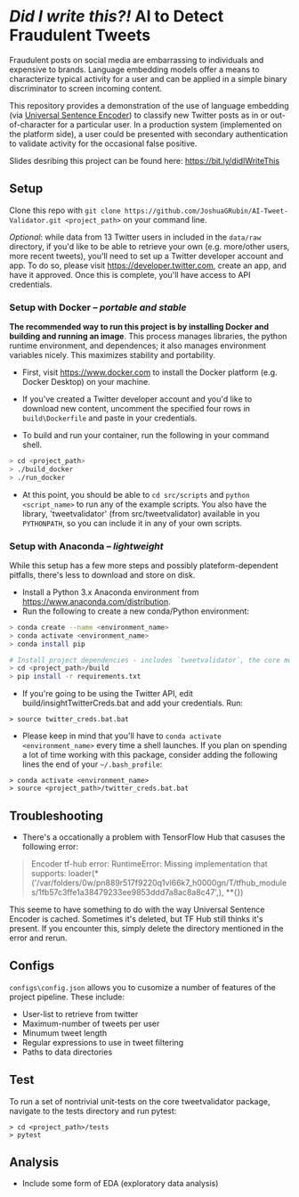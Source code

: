 # *Did I write this?!*  AI to Detect Fraudulent Tweets
Fraudulent posts on social media are embarrassing to individuals and expensive to brands.  Language embedding models offer a means to characterize typical activity for a user and can be applied in a simple binary discriminator to screen incoming content.

This repository provides a demonstration of the use of language embedding (via [Universal Sentence Encoder](https://tfhub.dev/google/universal-sentence-encoder/2)) to classify new Twitter posts as in or out-of-character for a particular user.  In a production system (implemented on the platform side), a user could be presented with secondary authentication to validate activity for the occasional false positive.

Slides desribing this project can be found here:  https://bit.ly/didIWriteThis

## Setup

Clone this repo with `git clone https://github.com/JoshuaGRubin/AI-Tweet-Validator.git <project_path>` on your command line.

*Optional*: while data from 13 Twitter users in included in the `data/raw` directory, if you'd like to be able to retrieve your own (e.g. more/other users, more recent tweets), you'll need to set up a Twitter developer account and app.  To do so, please visit https://developer.twitter.com, create an app, and have it approved. Once this is complete, you'll have access to API credentials. 

### Setup with Docker – *portable and stable*
**The recommended way to run this project is by installing Docker and building and running an image**.  This process manages libraries, the python runtime environment, and dependences; it also manages environment variables nicely.  This maximizes stability and portability.

- First, visit https://www.docker.com to install the Docker platform (e.g. Docker Desktop) on your machine.

- If you've created a Twitter developer account and you'd like to download new content, uncomment the specified four rows in `build\Dockerfile` and paste in your credentials.

- To build and run your container, run the following in your command shell.

```bash
> cd <project_path>
> ./build_docker
> ./run_docker
```

- At this point, you should be able to `cd src/scripts` and `python <script_name>` to run any of the example scripts.  You also have the library, 'tweetvalidator' (from src/tweetvalidator) available in you `PYTHONPATH`, so you can include it in any of your own scripts.

### Setup with Anaconda – *lightweight*

While this setup has a few more steps and possibly plateform-dependent pitfalls, there's less to download and store on disk.

- Install a Python 3.x Anaconda environment from https://www.anaconda.com/distribution.
- Run the following to create a new conda/Python environment:

```bash
> conda create --name <environment_name>
> conda activate <environment_name>
> conda install pip

# Install project dependencies - includes `tweetvalidator`, the core module provided by this project.
> cd <project_path>/build
> pip install -r requirements.txt
```


- If you're going to be using the Twitter API, edit build/insightTwitterCreds.bat and add your credentials.
Run:
```
> source twitter_creds.bat.bat
```

- Please keep in mind that you'll have to `conda activate <environment_name>` every time a shell launches.  If you plan on spending a lot of time working with this package, consider adding the following lines the end of your `~/.bash_profile`:

```
> conda activate <environment_name>
> source <project_path>/twitter_creds.bat.bat
```

## Troubleshooting

- There's a occationally a problem with TensorFlow Hub that casuses the following error:

>Encoder tf-hub error:
RuntimeError: Missing implementation that supports: loader(*('/var/folders/0w/pn889r517f9220q1vl66k7_h0000gn/T/tfhub_modules/1fb57c3ffe1a38479233ee9853ddd7a8ac8a8c47',), **{})

This seeme to have something to do with the way Universal Sentence Encoder is cached.  Sometimes it's deleted, but TF Hub still thinks it's present.  If you encounter this, simply delete the directory mentioned in the error and rerun.

## Configs
`configs\config.json` allows you to cusomize a number of features of the project pipeline.  These include:

- User-list to retrieve from twitter
- Maximum-number of tweets per user
- Minumum tweet length
- Regular expressions to use in tweet filtering
- Paths to data directories


## Test
To run a set of nontrivial unit-tests on the core tweetvalidator package, navigate to the tests directory and run pytest:

    > cd <project_path>/tests
    > pytest


## Analysis
- Include some form of EDA (exploratory data analysis)
